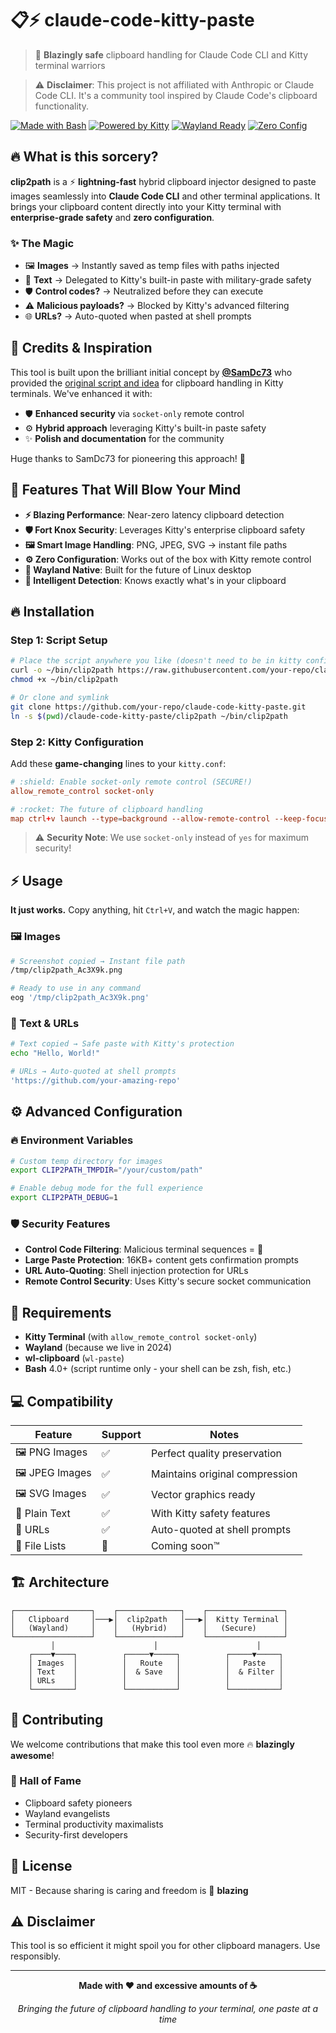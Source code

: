 # 📋⚡ claude-code-kitty-paste

> :rocket: **Blazingly safe** clipboard handling for Claude Code CLI and Kitty terminal warriors

> :warning: **Disclaimer**: This project is not affiliated with Anthropic or Claude Code CLI. It's a community tool inspired by Claude Code's clipboard functionality.

[![Made with Bash](https://img.shields.io/badge/Made%20with-Bash-1f425f.svg)](https://www.gnu.org/software/bash/)
[![Powered by Kitty](https://img.shields.io/badge/Powered%20by-Kitty-ff6b35.svg)](https://sw.kovidgoyal.net/kitty/)
[![Wayland Ready](https://img.shields.io/badge/Wayland-Ready-blue.svg)](https://wayland.freedesktop.org/)
[![Zero Config](https://img.shields.io/badge/Zero-Config-brightgreen.svg)](#)

## 🔥 What is this sorcery?

**clip2path** is a :zap: **lightning-fast** hybrid clipboard injector designed to paste images seamlessly into **Claude Code CLI** and other terminal applications. It brings your clipboard content directly into your Kitty terminal with **enterprise-grade safety** and **zero configuration**.

### :sparkles: **The Magic**

- :framed_picture: **Images** → Instantly saved as temp files with paths injected
- :memo: **Text** → Delegated to Kitty's built-in paste with military-grade safety
- :shield: **Control codes?** → Neutralized before they can execute
- :warning: **Malicious payloads?** → Blocked by Kitty's advanced filtering
- :globe_with_meridians: **URLs?** → Auto-quoted when pasted at shell prompts

## :pray: Credits & Inspiration

This tool is built upon the brilliant initial concept by **[@SamDc73](https://github.com/SamDc73)** who provided the [original script and idea](https://github.com/anthropics/claude-code/issues/834#issuecomment-2906989283) for clipboard handling in Kitty terminals. We've enhanced it with:

- :shield: **Enhanced security** via `socket-only` remote control
- :gear: **Hybrid approach** leveraging Kitty's built-in paste safety  
- :sparkles: **Polish and documentation** for the community

Huge thanks to SamDc73 for pioneering this approach! :clap:

## :rocket: Features That Will Blow Your Mind

- **:zap: Blazing Performance**: Near-zero latency clipboard detection
- **:shield: Fort Knox Security**: Leverages Kitty's enterprise clipboard safety
- **:framed_picture: Smart Image Handling**: PNG, JPEG, SVG → instant file paths
- **:gear: Zero Configuration**: Works out of the box with Kitty remote control
- **:ocean: Wayland Native**: Built for the future of Linux desktop
- **:crystal_ball: Intelligent Detection**: Knows exactly what's in your clipboard

## :fire: Installation

### Step 1: Script Setup

```bash
# Place the script anywhere you like (doesn't need to be in kitty config)
curl -o ~/bin/clip2path https://raw.githubusercontent.com/your-repo/claude-code-kitty-paste/main/clip2path
chmod +x ~/bin/clip2path

# Or clone and symlink
git clone https://github.com/your-repo/claude-code-kitty-paste.git
ln -s $(pwd)/claude-code-kitty-paste/clip2path ~/bin/clip2path
```

### Step 2: Kitty Configuration

Add these **game-changing** lines to your `kitty.conf`:

```conf
# :shield: Enable socket-only remote control (SECURE!)
allow_remote_control socket-only

# :rocket: The future of clipboard handling  
map ctrl+v launch --type=background --allow-remote-control --keep-focus ~/bin/clip2path
```

> :warning: **Security Note**: We use `socket-only` instead of `yes` for maximum security!

## :zap: Usage

**It just works.** Copy anything, hit `Ctrl+V`, and watch the magic happen:

### :framed_picture: Images
```bash
# Screenshot copied → Instant file path
/tmp/clip2path_Ac3X9k.png

# Ready to use in any command
eog '/tmp/clip2path_Ac3X9k.png'
```

### :memo: Text & URLs
```bash
# Text copied → Safe paste with Kitty's protection
echo "Hello, World!"

# URLs → Auto-quoted at shell prompts
'https://github.com/your-amazing-repo'
```

## :gear: Advanced Configuration

### :fire: Environment Variables

```bash
# Custom temp directory for images
export CLIP2PATH_TMPDIR="/your/custom/path"

# Enable debug mode for the full experience
export CLIP2PATH_DEBUG=1
```

### :shield: Security Features

- **Control Code Filtering**: Malicious terminal sequences = :no_entry_sign:
- **Large Paste Protection**: 16KB+ content gets confirmation prompts
- **URL Auto-Quoting**: Shell injection protection for URLs
- **Remote Control Security**: Uses Kitty's secure socket communication

## :construction_worker: Requirements

- **Kitty Terminal** (with `allow_remote_control socket-only`)
- **Wayland** (because we live in 2024)
- **wl-clipboard** (`wl-paste`)
- **Bash** 4.0+ (script runtime only - your shell can be zsh, fish, etc.)

## :computer: Compatibility

| Feature | Support | Notes |
|---------|---------|-------|
| :framed_picture: PNG Images | :white_check_mark: | Perfect quality preservation |
| :framed_picture: JPEG Images | :white_check_mark: | Maintains original compression |
| :framed_picture: SVG Images | :white_check_mark: | Vector graphics ready |
| :memo: Plain Text | :white_check_mark: | With Kitty safety features |
| :link: URLs | :white_check_mark: | Auto-quoted at shell prompts |
| :file_folder: File Lists | :construction: | Coming soon™ |

## :building_construction: Architecture

```
┌─────────────────┐    ┌──────────────┐    ┌─────────────────┐
│   Clipboard     │───▶│  clip2path   │───▶│  Kitty Terminal │
│   (Wayland)     │    │   (Hybrid)   │    │   (Secure)      │
└─────────────────┘    └──────────────┘    └─────────────────┘
         │                      │                      │
    ┌────▼────┐          ┌─────▼─────┐          ┌─────▼─────┐
    │ Images  │          │   Route   │          │   Paste   │
    │ Text    │          │  & Save   │          │  & Filter │
    │ URLs    │          │           │          │           │
    └─────────┘          └───────────┘          └───────────┘
```

## :handshake: Contributing

We welcome contributions that make this tool even more :fire: **blazingly awesome**!

### :pray: Hall of Fame
- Clipboard safety pioneers
- Wayland evangelists  
- Terminal productivity maximalists
- Security-first developers

## :scroll: License

MIT - Because sharing is caring and freedom is :rocket: **blazing**

## :warning: Disclaimer

This tool is so efficient it might spoil you for other clipboard managers. Use responsibly.

---

<div align="center">

**Made with :heart: and excessive amounts of :coffee:**

*Bringing the future of clipboard handling to your terminal, one paste at a time*

</div>